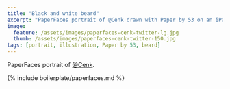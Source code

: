 ```yaml
---
title: "Black and white beard"
excerpt: "PaperFaces portrait of @Cenk drawn with Paper by 53 on an iPad."
image: 
  feature: /assets/images/paperfaces-cenk-twitter-lg.jpg
  thumb: /assets/images/paperfaces-cenk-twitter-150.jpg
tags: [portrait, illustration, Paper by 53, beard]
---
```


PaperFaces portrait of [@Cenk](http://twitter.com/Cenk).

{% include boilerplate/paperfaces.md %}
